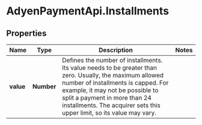 # AdyenPaymentApi.Installments

## Properties

Name | Type | Description | Notes
------------ | ------------- | ------------- | -------------
**value** | **Number** | Defines the number of installments. Its value needs to be greater than zero.  Usually, the maximum allowed number of installments is capped. For example, it may not be possible to split a payment in more than 24 installments. The acquirer sets this upper limit, so its value may vary. | 



